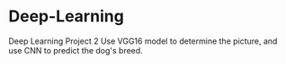 # Deep-Learning
Deep Learning Project 2 
Use VGG16 model to determine the picture, and use CNN to predict the dog's breed. 
